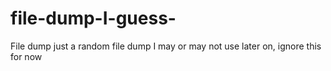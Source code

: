 # file-dump-I-guess-
File dump
just a random file dump I may or may not use later on, ignore this for now
